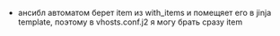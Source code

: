 - ансибл автоматом берет item из with_items и помещяет его в jinja template,
  поэтому в vhosts.conf.j2 я могу брать сразу item 